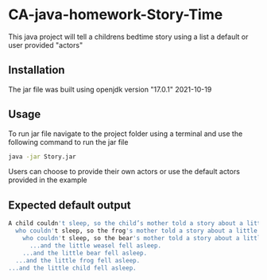 # CA-java-homework-Story-Time

This java project will tell a childrens bedtime story using a list a default or user provided "actors"

## Installation

The jar file was built using openjdk version "17.0.1" 2021-10-19


## Usage
To run jar file navigate to the project folder using a terminal and use the following command to run the jar file
```bash
java -jar Story.jar
```
Users can choose to provide their own actors or use the default actors provided in the example

## Expected default output

```bash
A child couldn't sleep, so the child’s mother told a story about a little frog,
  who couldn't sleep, so the frog's mother told a story about a little bear,
    who couldn't sleep, so the bear's mother told a story about a little weasel,
      ...and the little weasel fell asleep.
    ...and the little bear fell asleep.
  ...and the little frog fell asleep.
...and the little child fell asleep.
```